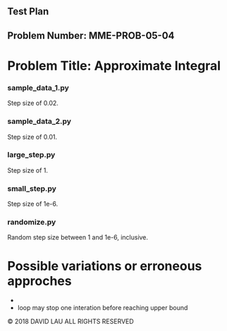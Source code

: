 Test Plan
---------
Problem Number: MME-PROB-05-04
------------------------------

Problem Title: Approximate Integral
===================================

### sample_data_1.py

Step size of 0.02.

### sample_data_2.py

Step size of 0.01.

### large_step.py

Step size of 1.

### small_step.py

Step size of 1e-6.

### randomize.py

Random step size between 1 and 1e-6, inclusive.

# Possible variations or erroneous approches

*
* loop may stop one interation before reaching upper bound

© 2018 DAVID LAU ALL RIGHTS RESERVED
